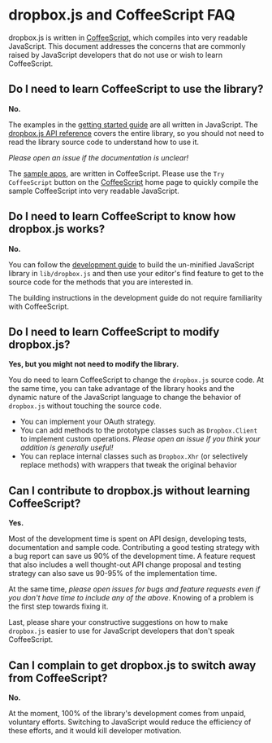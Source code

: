 # dropbox.js and CoffeeScript FAQ

dropbox.js is written in [CoffeeScript](http://coffeescript.org/), which
compiles into very readable JavaScript. This document addresses the concerns
that are commonly raised by JavaScript developers that do not use or wish to
learn CoffeeScript.


## Do I need to learn CoffeeScript to use the library?

**No.**

The examples in the [getting started guide](./getting_started.md) are all
written in JavaScript. The
[dropbox.js API reference](http://coffeedoc.info/github/dropbox/dropbox-js/master/class_index.html)
covers the entire library, so you should not need to read the library source
code to understand how to use it.

_Please open an issue if the documentation is unclear!_

The [sample apps](../samples/), are written in CoffeeScript. Please use the
`Try CoffeeScript` button on the [CoffeeScript](http://coffeescript.org/) home
page to quickly compile the sample CoffeeScript into very readable JavaScript.


## Do I need to learn CoffeeScript to know how dropbox.js works?

**No.**

You can follow the [development guide](./development.md) to build the
un-minified JavaScript library in `lib/dropbox.js` and then use your editor's
find feature to get to the source code for the methods that you are interested
in.

The building instructions in the development guide do not require familiarity
with CoffeeScript.


## Do I need to learn CoffeeScript to modify dropbox.js?

**Yes, but you might not need to modify the library.**

You do need to learn CoffeeScript to change the `dropbox.js` source code. At
the same time, you can take advantage of the library hooks and the dynamic
nature of the JavaScript language to change the behavior of `dropbox.js`
without touching the source code.

* You can implement your OAuth strategy.
* You can add methods to the prototype classes such as `Dropbox.Client` to
implement custom operations. _Please open an issue if you think your addition
is generally useful!_
* You can replace internal classes such as `Dropbox.Xhr` (or selectively
replace methods) with wrappers that tweak the original behavior


## Can I contribute to dropbox.js without learning CoffeeScript?

**Yes.**

Most of the development time is spent on API design, developing tests,
documentation and sample code. Contributing a good testing strategy with a bug
report can save us 90% of the development time. A feature request that also
includes a well thought-out API change proposal and testing strategy can also
save us 90-95% of the implementation time.

At the same time, _please open issues for bugs and feature requests even if you
don't have time to include any of the above_. Knowing of a problem is the first
step towards fixing it.

Last, please share your constructive suggestions on how to make `dropbox.js`
easier to use for JavaScript developers that don't speak CoffeeScript.


## Can I complain to get dropbox.js to switch away from CoffeeScript?

**No.**

At the moment, 100% of the library's development comes from unpaid, voluntary
efforts. Switching to JavaScript would reduce the efficiency of these efforts,
and it would kill developer motivation.

